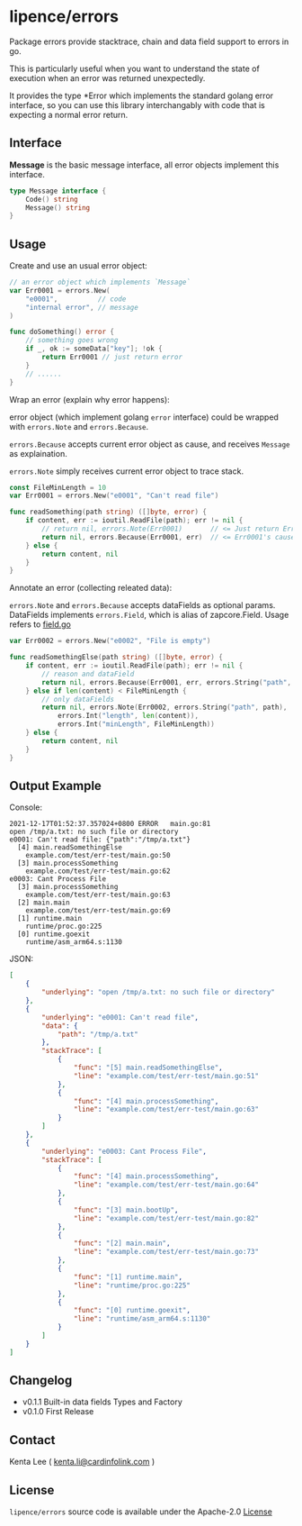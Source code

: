 # lipence/errors

Package errors provide stacktrace, chain and data field support to errors in go.

This is particularly useful when you want to understand the state of execution when an error was returned unexpectedly.

It provides the type \*Error which implements the standard golang error interface, so you can use this library interchangably with code that is expecting a normal error return.

## Interface

**Message** is the basic message interface, all error objects implement this interface.

```go
type Message interface {
	Code() string
	Message() string
}
```

## Usage

Create and use an usual error object:

```go
// an error object which implements `Message`
var Err0001 = errors.New(
	"e0001",          // code
	"internal error", // message
)

func doSomething() error {
    // something goes wrong
	if _, ok := someData["key"]; !ok {
	    return Err0001 // just return error
	}
	// ......
}
```

Wrap an error (explain why error happens):

error object (which implement golang `error` interface) could be wrapped with `errors.Note` and `errors.Because`.

`errors.Because` accepts current error object as cause, and receives `Message` as explaination.

`errors.Note` simply receives current error object to trace stack.

```go
const FileMinLength = 10
var Err0001 = errors.New("e0001", "Can't read file")

func readSomething(path string) ([]byte, error) {
	if content, err := ioutil.ReadFile(path); err != nil {
		// return nil, errors.Note(Err0001)       // <= Just return Err0001
	    return nil, errors.Because(Err0001, err)  // <= Err0001's cause is err
	} else {
		return content, nil
	}
}
```

Annotate an error (collecting releated data):

`errors.Note` and `errors.Because` accepts dataFields as optional params. DataFields implements `errors.Field`, which is alias of zapcore.Field. Usage refers to [field.go](field.go)

```go
var Err0002 = errors.New("e0002", "File is empty")

func readSomethingElse(path string) ([]byte, error) {
	if content, err := ioutil.ReadFile(path); err != nil {
		// reason and dataField
	    return nil, errors.Because(Err0001, err, errors.String("path", path))
	} else if len(content) < FileMinLength {
		// only dataFields
		return nil, errors.Note(Err0002, errors.String("path", path),
			errors.Int("length", len(content)),
			errors.Int("minLength", FileMinLength))
	} else {
		return content, nil
	}
}
```

## Output Example

Console:

```log
2021-12-17T01:52:37.357024+0800 ERROR   main.go:81  
open /tmp/a.txt: no such file or directory
e0001: Can't read file: {"path":"/tmp/a.txt"}
  [4] main.readSomethingElse
    example.com/test/err-test/main.go:50
  [3] main.processSomething
    example.com/test/err-test/main.go:62
e0003: Cant Process File
  [3] main.processSomething
    example.com/test/err-test/main.go:63
  [2] main.main
    example.com/test/err-test/main.go:69
  [1] runtime.main
    runtime/proc.go:225
  [0] runtime.goexit
    runtime/asm_arm64.s:1130
```

JSON:

```json
[
    {
        "underlying": "open /tmp/a.txt: no such file or directory"
    },
    {
        "underlying": "e0001: Can't read file",
        "data": {
            "path": "/tmp/a.txt"
        },
        "stackTrace": [
            {
                "func": "[5] main.readSomethingElse",
                "line": "example.com/test/err-test/main.go:51"
            },
            {
                "func": "[4] main.processSomething",
                "line": "example.com/test/err-test/main.go:63"
            }
        ]
    },
    {
        "underlying": "e0003: Cant Process File",
        "stackTrace": [
            {
                "func": "[4] main.processSomething",
                "line": "example.com/test/err-test/main.go:64"
            },
            {
                "func": "[3] main.bootUp",
                "line": "example.com/test/err-test/main.go:82"
            },
            {
                "func": "[2] main.main",
                "line": "example.com/test/err-test/main.go:73"
            },
            {
                "func": "[1] runtime.main",
                "line": "runtime/proc.go:225"
            },
            {
                "func": "[0] runtime.goexit",
                "line": "runtime/asm_arm64.s:1130"
            }
        ]
    }
]
```

## Changelog

- v0.1.1 Built-in data fields Types and Factory
- v0.1.0 First Release

## Contact

Kenta Lee ( [kenta.li@cardinfolink.com](mailto:kenta@cardinfolink.com) )

## License

`lipence/errors` source code is available under the Apache-2.0 [License](/LICENSE)
